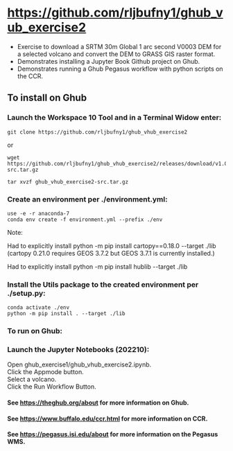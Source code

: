 # https://github.com/rljbufny1/ghub_vub_exercise2

- Exercise to download a SRTM 30m Global 1 arc second V0003 DEM for a selected volcano and convert the DEM to GRASS GIS raster format.
- Demonstrates installing a Jupyter Book Github project on Ghub.
- Demonstrates running a Ghub Pegasus workflow with python scripts on the CCR.

## To install on Ghub

### Launch the Workspace 10 Tool and in a Terminal Widow enter:<br />

```
git clone https://github.com/rljbufny1/ghub_vhub_exercise2
```

or 

```
wget https://github.com/rljbufny1/ghub_vhub_exercise2/releases/download/v1.0.0/ghub_vhub_exercise2-src.tar.gz

tar xvzf ghub_vhub_exercise2-src.tar.gz

```

### Create an environment per ./environment.yml:

```
use -e -r anaconda-7
conda env create -f environment.yml --prefix ./env
```
Note: 

Had to explicitly install python -m pip install cartopy==0.18.0 --target ./lib
(cartopy 0.21.0 requires GEOS 3.7.2 but GEOS 3.7.1 is currently installed.)

Had to explicitly install python -m pip install hublib --target ./lib

### Install the Utils package to the created environment per ./setup.py:

```
conda activate ./env
python -m pip install . --target ./lib
```

### To run on Ghub:

### Launch  the Jupyter Notebooks (202210):<br />
Open ghub_exercise1/ghub_vhub_exercise2.ipynb.<br />
Click the Appmode button.<br />
Select a volcano.<br />
Click the Run Workflow Button.<br />

#### See https://theghub.org/about for more information on Ghub. 
#### See https://www.buffalo.edu/ccr.html for more information on CCR.
#### See https://pegasus.isi.edu/about for more information on the Pegasus WMS.
